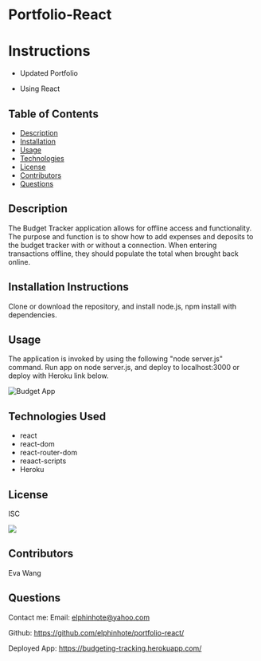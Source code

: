 # Portfolio-React

# Instructions


* Updated Portfolio

* Using React


## Table of Contents
* [Description](#description)
* [Installation](#installation)
* [Usage](#usage)
* [Technologies](#technologies)
* [License](#license)
* [Contributors](#contributors)
* [Questions](#questions)

## Description
The Budget Tracker application allows for offline access and functionality.
The purpose and function is to show how to add expenses and deposits to the budget tracker with or without a connection. When entering transactions offline, they should populate the total when brought back online.

## Installation Instructions
Clone or download the repository, and install node.js, npm install with dependencies.

## Usage
 The application is invoked by using the following
"node server.js" command.
Run app on node server.js, and deploy to localhost:3000 or deploy with Heroku link below. 


![Budget App](https://user-images.githubusercontent.com/65749636/111860866-91deb480-8907-11eb-8fd9-e81daf2a8468.PNG)


## Technologies Used

* react
* react-dom
* react-router-dom
* reaact-scripts
* Heroku

## License
ISC

<img src="https://img.shields.io/badge/LICENSE-isc-green"/>


## Contributors
Eva Wang

## Questions
Contact me:
Email: [elphinhote@yahoo.com](elphinhote@yahoo.com)

Github: https://github.com/elphinhote/portfolio-react/

Deployed App: https://budgeting-tracking.herokuapp.com/
